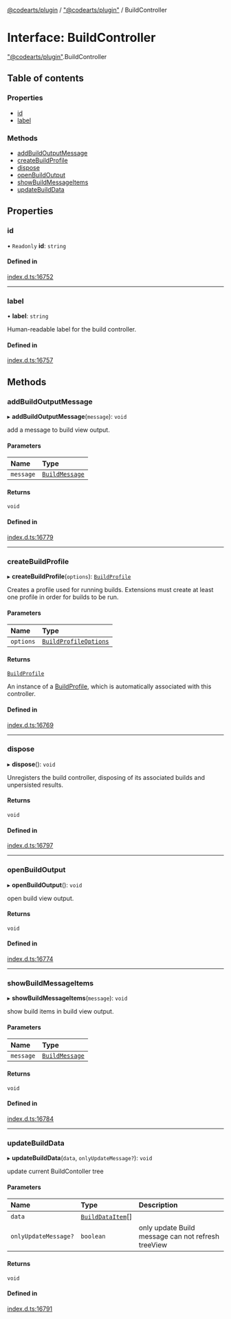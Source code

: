 [@codearts/plugin](../README.md) / ["@codearts/plugin"](../modules/_codearts_plugin_.md) / BuildController

# Interface: BuildController

["@codearts/plugin"](../modules/_codearts_plugin_.md).BuildController

## Table of contents

### Properties

- [id](codearts_plugin_.BuildController.md#id)
- [label](codearts_plugin_.BuildController.md#label)

### Methods

- [addBuildOutputMessage](codearts_plugin_.BuildController.md#addbuildoutputmessage)
- [createBuildProfile](codearts_plugin_.BuildController.md#createbuildprofile)
- [dispose](codearts_plugin_.BuildController.md#dispose)
- [openBuildOutput](codearts_plugin_.BuildController.md#openbuildoutput)
- [showBuildMessageItems](codearts_plugin_.BuildController.md#showbuildmessageitems)
- [updateBuildData](codearts_plugin_.BuildController.md#updatebuilddata)

## Properties

### id

• `Readonly` **id**: `string`

#### Defined in

[index.d.ts:16752](https://github.com/huaweicloud/cloudide-plugin-api/blob/03b481c/index.d.ts#L16752)

___

### label

• **label**: `string`

Human-readable label for the build controller.

#### Defined in

[index.d.ts:16757](https://github.com/huaweicloud/cloudide-plugin-api/blob/03b481c/index.d.ts#L16757)

## Methods

### addBuildOutputMessage

▸ **addBuildOutputMessage**(`message`): `void`

add a message to build view output.

#### Parameters

| Name | Type |
| :------ | :------ |
| `message` | [`BuildMessage`](codearts_plugin_.BuildMessage.md) |

#### Returns

`void`

#### Defined in

[index.d.ts:16779](https://github.com/huaweicloud/cloudide-plugin-api/blob/03b481c/index.d.ts#L16779)

___

### createBuildProfile

▸ **createBuildProfile**(`options`): [`BuildProfile`](codearts_plugin_.BuildProfile.md)

Creates a profile used for running builds. Extensions must create
at least one profile in order for builds to be run.

#### Parameters

| Name | Type |
| :------ | :------ |
| `options` | [`BuildProfileOptions`](codearts_plugin_.BuildProfileOptions.md) |

#### Returns

[`BuildProfile`](codearts_plugin_.BuildProfile.md)

An instance of a [BuildProfile](codearts_plugin_.BuildProfile.md), which is automatically
associated with this controller.

#### Defined in

[index.d.ts:16769](https://github.com/huaweicloud/cloudide-plugin-api/blob/03b481c/index.d.ts#L16769)

___

### dispose

▸ **dispose**(): `void`

Unregisters the build controller, disposing of its associated builds
and unpersisted results.

#### Returns

`void`

#### Defined in

[index.d.ts:16797](https://github.com/huaweicloud/cloudide-plugin-api/blob/03b481c/index.d.ts#L16797)

___

### openBuildOutput

▸ **openBuildOutput**(): `void`

open build view output.

#### Returns

`void`

#### Defined in

[index.d.ts:16774](https://github.com/huaweicloud/cloudide-plugin-api/blob/03b481c/index.d.ts#L16774)

___

### showBuildMessageItems

▸ **showBuildMessageItems**(`message`): `void`

show build items in build view output.

#### Parameters

| Name | Type |
| :------ | :------ |
| `message` | [`BuildMessage`](codearts_plugin_.BuildMessage.md) |

#### Returns

`void`

#### Defined in

[index.d.ts:16784](https://github.com/huaweicloud/cloudide-plugin-api/blob/03b481c/index.d.ts#L16784)

___

### updateBuildData

▸ **updateBuildData**(`data`, `onlyUpdateMessage?`): `void`

update current BuildContoller tree

#### Parameters

| Name | Type | Description |
| :------ | :------ | :------ |
| `data` | [`BuildDataItem`](codearts_plugin_.BuildDataItem.md)[] |  |
| `onlyUpdateMessage?` | `boolean` | only update Build message can not refresh treeView |

#### Returns

`void`

#### Defined in

[index.d.ts:16791](https://github.com/huaweicloud/cloudide-plugin-api/blob/03b481c/index.d.ts#L16791)
